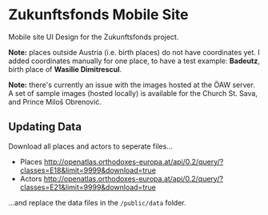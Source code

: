 # Zukunftsfonds Mobile Site

Mobile site UI Design for the Zukunftsfonds project.

__Note:__ places outside Austria (i.e. birth places) do not have coordinates yet. I added coordinates 
manually for one place, to have a test example: __Badeutz__, birth place of __Wasilie Dimitrescul__.

__Note:__ there's currently an issue with the images hosted at the ÖAW server. A set of sample images
(hosted locally) is available for the Church St. Sava, and Prince Miloš Obrenović. 

## Updating Data

Download all places and actors to seperate files...

- Places <http://openatlas.orthodoxes-europa.at/api/0.2/query/?classes=E18&limit=9999&download=true>
- Actors <http://openatlas.orthodoxes-europa.at/api/0.2/query/?classes=E21&limit=9999&download=true>

...and replace the data files in the `/public/data` folder.
 



